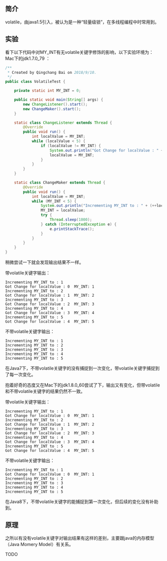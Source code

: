 

## 简介

volatile，由java1.5引入，被认为是一种“轻量级锁”，在多线程编程中时常用到。

## 实验

看下以下代码中对MY_INT有无volatile关键字修饰的影响，以下实验环境为：Mac下的jdk1.7.0_79 ：
```java
/**
 * Created by Qingchang Bai on 2018/9/10.
 */
public class VolatileTest {

    private static int MY_INT = 0;

    public static void main(String[] args) {
        new ChangeListener().start();
        new ChangeMaker().start();
    }

    static class ChangeListener extends Thread {
        @Override
        public void run() {
            int localValue = MY_INT;
            while (localValue < 5) {
                if (localValue != MY_INT) {
                    System.out.println("Got Change for localValue : " + localValue + "  MY_INT: " + MY_INT);
                    localValue = MY_INT;
                }
            }
        }
    }

    static class ChangeMaker extends Thread {
        @Override
        public void run() {
            int localValue = MY_INT;
            while (MY_INT < 5) {
                System.out.println("Incrementing MY_INT to : " + (++localValue));
                MY_INT = localValue;
                try {
                    Thread.sleep(1000);
                } catch (InterruptedException e) {
                    e.printStackTrace();
                }
            }
        }
    }
}
```

稍微尝试一下就会发现输出结果不一样。

带volatile关键字输出：
```
Incrementing MY_INT to : 1
Got Change for localValue : 0  MY_INT: 1
Incrementing MY_INT to : 2
Got Change for localValue : 1  MY_INT: 2
Incrementing MY_INT to : 3
Got Change for localValue : 2  MY_INT: 3
Incrementing MY_INT to : 4
Got Change for localValue : 3  MY_INT: 4
Incrementing MY_INT to : 5
Got Change for localValue : 4  MY_INT: 5
```
不带volatile关键字输出：
```
Incrementing MY_INT to : 1
Incrementing MY_INT to : 2
Incrementing MY_INT to : 3
Incrementing MY_INT to : 4
Incrementing MY_INT to : 5
```

在Java7下，不带volatile关键字的没有捕捉到一次变化，带volatile关键字捕捉到了每一次变化。

抱着好奇的态度又在Mac下的jdk1.8.0_60尝试了下，输出又有变化，但带volatile和不带volatile关键字的结果仍然不一致。

带volatile关键字输出：

```
Incrementing MY_INT to : 1
Got Change for localValue : 0  MY_INT: 1
Incrementing MY_INT to : 2
Got Change for localValue : 1  MY_INT: 2
Incrementing MY_INT to : 3
Got Change for localValue : 2  MY_INT: 3
Incrementing MY_INT to : 4
Got Change for localValue : 3  MY_INT: 4
Incrementing MY_INT to : 5
Got Change for localValue : 4  MY_INT: 5
```

不带volatile关键字输出：

```
Incrementing MY_INT to : 1
Got Change for localValue : 0  MY_INT: 1
Incrementing MY_INT to : 2
Incrementing MY_INT to : 3
Incrementing MY_INT to : 4
Incrementing MY_INT to : 5
```

在Java8下，不带volatile关键字的能捕捉到第一次变化，但后续的变化没有补助到。

## 原理

之所以有没有volatile关键字对输出结果有这样的差别，主要跟java的内存模型（Java Momery Model）有关系。

TODO